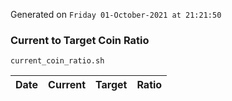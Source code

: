 Generated on `Friday 01-October-2021 at 21:21:50`

### Current to Target Coin Ratio
`current_coin_ratio.sh`

Date|Current|Target|Ratio
---|---|---|---
